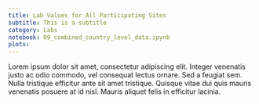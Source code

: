 ```yaml
---
title: Lab Values for All Participating Sites
subtitle: This is a subtitle
category: Labs
notebook: 09_combined_country_level_data.ipynb
plots:
---
```


Lorem ipsum dolor sit amet, consectetur adipiscing elit. 
Integer venenatis justo ac odio commodo, vel consequat lectus ornare. 
Sed a feugiat sem. Nulla tristique efficitur ante sit amet tristique. 
Quisque vitae dui quis mauris venenatis posuere at id nisl. 
Mauris aliquet felis in efficitur lacinia.